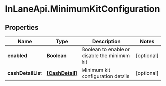 # InLaneApi.MinimumKitConfiguration

## Properties
Name | Type | Description | Notes
------------ | ------------- | ------------- | -------------
**enabled** | **Boolean** | Boolean to enable or disable the minimum kit | [optional] 
**cashDetailList** | [**[CashDetail]**](CashDetail.md) | Minimum kit configuration details | [optional] 
